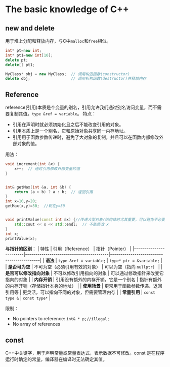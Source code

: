 # The basic knowledge of C++

## new and delete

用于堆上分配和释放内存，与C中`malloc`和`free`相似。

```cpp
int* pt=new int;
int* pt1=new int[10];
delete pt;
delete[] pt1;

MyClass* obj = new MyClass;  // 调用构造函数(constructor)
delete obj;                  // 调用析构函数(destructor)并释放内存
```

## Reference

reference(引用)本质是个变量的别名，引用允许我们通过别名访问变量，而不需要复制其值。`type &ref = variable`。
特点：

- 引用在声明时就必须初始化且之后不能改变引用的对象。
- 引用本质上是一个别名，它和原始对象共享同一内存地址。
- 引用用于函数参数传递时，避免了大对象的复制，并且可以在函数内部修改外部对象的值。

用法：

```cpp
void increment(int &x) {
    x++;  // 通过引用修改外部变量的值
}


int& getMax(int &a, int &b) {
    return (a > b) ? a : b;  // 返回引用
}
int x=10,y=20;
getMax(x,y)=30;  //现在y=30


void printValue(const int &x) {//传递大型对象/结构体时尤其重要，可以避免不必要的复制，同时保护原始数据。
    std::cout << x << std::endl;  // 不能修改 x
}
int x;
printValue(x);
```

**与指针的区别**：
| 特性                   | 引用（Reference）                          | 指针（Pointer）                             |
|------------------------|-----------------------------------------|-------------------------------------------|
| **语法**               | `type &ref = variable;`                  | `type* ptr = &variable;`                   |
| **是否可为空**         | 不可为空（必须引用有效的对象）            | 可以为空（指向 `nullptr`）                  |
| **是否可以修改指向对象** | 不可以修改引用指向的对象                  | 可以通过修改指针来改变它指向的对象        |
| **内存开销**           | 引用没有额外的内存开销，它是一个别名      | 指针有额外的内存开销（存储指针本身的地址）  |
| **使用场景**           | 更常用于函数参数传递、返回引用等          | 更灵活，可以指向不同的对象，但需要管理内存 |
| **常量引用**           | `const type &`                           | `const type*`                              |

限制：

- No pointers to reference: `int& * p;//illegal;`
- No array of references

## const

C++中关键字，用于声明常量或常量表达式，表示数据不可修改。const 是在程序运行时确定的常量，编译器在编译时无法确定其值。
